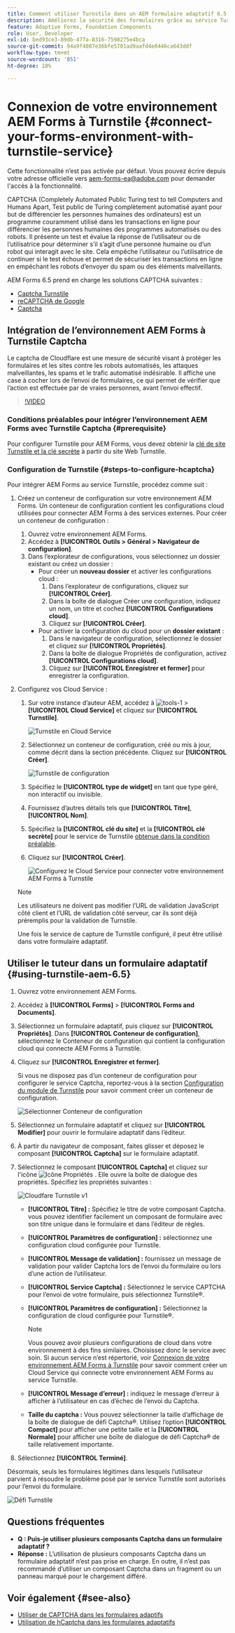 ```yaml
---
title: Comment utiliser Turnstile dans un AEM formulaire adaptatif 6.5 ?
description: Améliorez la sécurité des formulaires grâce au service Turnstile sans effort. Guide détaillé inclus.
feature: Adaptive Forms, Foundation Components
role: User, Developer
exl-id: bed93ce3-89db-477a-8316-7598275e4bca
source-git-commit: 94a9f4087e36bfe5701ad9aafd4e8446ca643ddf
workflow-type: tm+mt
source-wordcount: '851'
ht-degree: 18%

---
```


# Connexion de votre environnement AEM Forms à Turnstile {#connect-your-forms-environment-with-turnstile-service}

<!--
<span class="preview">This feature is based on Feature Toggle id `FT_FORMS-12407`. To enable the feature, follow the steps given in the [Enable Feature Toggle](/help/forms/using/enable-feature-toggle.md) article. </span>
-->

<span class="preview">Cette fonctionnalité n’est pas activée par défaut. Vous pouvez écrire depuis votre adresse officielle vers aem-forms-ea@adobe.com pour demander l&#39;accès à la fonctionnalité.</span>

CAPTCHA (Completely Automated Public Turing test to tell Computers and Humans Apart, Test public de Turing complètement automatisé ayant pour but de différencier les personnes humaines des ordinateurs) est un programme couramment utilisé dans les transactions en ligne pour différencier les personnes humaines des programmes automatisés ou des robots. Il présente un test et évalue la réponse de l’utilisateur ou de l’utilisatrice pour déterminer s’il s’agit d’une personne humaine ou d’un robot qui interagit avec le site. Cela empêche l’utilisateur ou l’utilisatrice de continuer si le test échoue et permet de sécuriser les transactions en ligne en empêchant les robots d’envoyer du spam ou des éléments malveillants.

AEM Forms 6.5 prend en charge les solutions CAPTCHA suivantes :

* [Captcha Turnstile](/help/forms/using/integrate-adaptive-forms-turnstile.md)
* [reCAPTCHA de Google](/help/forms/using/captcha-adaptive-forms.md)
* [Captcha](/help/forms/using/integrate-adaptive-forms-hcaptcha.md)


<!-- ![Turnstile](assets/Turnstile-challenge.png)-->

## Intégration de l’environnement AEM Forms à Turnstile Captcha

Le captcha de Cloudflare est une mesure de sécurité visant à protéger les formulaires et les sites contre les robots automatisés, les attaques malveillantes, les spams et le trafic automatisé indésirable. Il affiche une case à cocher lors de l’envoi de formulaires, ce qui permet de vérifier que l’action est effectuée par de vraies personnes, avant l’envoi effectif.

>[!VIDEO](https://video.tv.adobe.com/v/3440942?captions=fre_fr)

### Conditions préalables pour intégrer l’environnement AEM Forms avec Turnstile Captcha {#prerequisite}

Pour configurer Turnstile pour AEM Forms, vous devez obtenir la [clé de site Turnstile et la clé secrète](https://developers.cloudflare.com/turnstile/get-started/) à partir du site Web Turnstile.

### Configuration de Turnstile {#steps-to-configure-hcaptcha}

Pour intégrer AEM Forms au service Turnstile, procédez comme suit :

1. Créez un conteneur de configuration sur votre environnement AEM Forms. Un conteneur de configuration contient les configurations cloud utilisées pour connecter AEM Forms à des services externes. Pour créer un conteneur de configuration :
   1. Ouvrez votre environnement AEM Forms.
   1. Accédez à **[!UICONTROL Outils > Général > Navigateur de configuration]**.
   1. Dans l’explorateur de configurations, vous sélectionnez un dossier existant ou créez un dossier :
      * Pour créer un **nouveau dossier** et activer les configurations cloud :
         1. Dans l’explorateur de configurations, cliquez sur **[!UICONTROL Créer]**.
         1. Dans la boîte de dialogue Créer une configuration, indiquez un nom, un titre et cochez **[!UICONTROL Configurations cloud]**.
         1. Cliquez sur **[!UICONTROL Créer]**.
      * Pour activer la configuration du cloud pour un **dossier existant** :
         1. Dans le navigateur de configuration, sélectionnez le dossier et cliquez sur **[!UICONTROL Propriétés]**.
         1. Dans la boîte de dialogue Propriétés de configuration, activez **[!UICONTROL Configurations cloud]**.
         1. Cliquez sur **[!UICONTROL Enregistrer et fermer]** pour enregistrer la configuration.

1. Configurez vos Cloud Service :
   1. Sur votre instance d’auteur AEM, accédez à ![tools-1](assets/tools-1.png) > **[!UICONTROL Cloud Service]** et cliquez sur **[!UICONTROL Turnstile]**.

      ![Turnstile en Cloud Service](assets/turnstile-in-ui.png)
   1. Sélectionnez un conteneur de configuration, créé ou mis à jour, comme décrit dans la section précédente. Cliquez sur **[!UICONTROL Créer]**.

      ![Turnstile de configuration](assets/config-hcaptcha.png)
   1. Spécifiez le **[!UICONTROL type de widget]** en tant que type géré, non interactif ou invisible.
   1. Fournissez d’autres détails tels que **[!UICONTROL Titre]**, **[!UICONTROL Nom]**.
   1. Spécifiez la **[!UICONTROL clé du site]** et la **[!UICONTROL clé secrète]** pour le service de Turnstile [obtenue dans la condition préalable](#prerequisite).
   1. Cliquez sur **[!UICONTROL Créer]**.

      ![Configurez le Cloud Service pour connecter votre environnement AEM Forms à Turnstile](assets/config-turntstile.png)

   >[!NOTE]
   > Les utilisateurs ne doivent pas modifier l’URL de validation JavaScript côté client et l’URL de validation côté serveur, car ils sont déjà préremplis pour la validation de Turnstile.

   Une fois le service de capture de Turnstile configuré, il peut être utilisé dans votre formulaire adaptatif.

## Utiliser le tuteur dans un formulaire adaptatif {#using-turnstile-aem-6.5}

1. Ouvrez votre environnement AEM Forms.
1. Accédez à **[!UICONTROL Forms]** > **[!UICONTROL Forms and Documents]**.
1. Sélectionnez un formulaire adaptatif, puis cliquez sur **[!UICONTROL Propriétés]**. Dans **[!UICONTROL Conteneur de configuration]**, sélectionnez le Conteneur de configuration qui contient la configuration cloud qui connecte AEM Forms à Turnstile.
1. Cliquez sur **[!UICONTROL Enregistrer et fermer]**.

   Si vous ne disposez pas d’un conteneur de configuration pour configurer le service Captcha, reportez-vous à la section [Configuration du module de Turnstile](#configure-turnstile-steps-to-configure-hcaptcha) pour savoir comment créer un conteneur de configuration.

   ![Sélectionner Conteneur de configuration](assets/captcha-properties.png)

1. Sélectionnez un formulaire adaptatif et cliquez sur **[!UICONTROL Modifier]** pour ouvrir le formulaire adaptatif dans l’éditeur.
1. À partir du navigateur de composant, faites glisser et déposez le composant **[!UICONTROL Captcha]** sur le formulaire adaptatif.
1. Sélectionnez le composant **[!UICONTROL Captcha]** et cliquez sur l&#39;icône ![Icône Propriétés](assets/configure-icon.svg) . Elle ouvre la boîte de dialogue des propriétés. Spécifiez les propriétés suivantes :

   <!--![Turnstile v2](assets/turnstile-settings-v2.png)-->
   ![Cloudfare Turnstile v1](assets/turnstile-setting-v1.png)

   * **[!UICONTROL Titre] :** Spécifiez le titre de votre composant Captcha. vous pouvez identifier facilement un composant de formulaire avec son titre unique dans le formulaire et dans l’éditeur de règles.
   * **[!UICONTROL Paramètres de configuration] :** sélectionnez une configuration cloud configurée pour Turnstile.
   * **[!UICONTROL Message de validation] :** fournissez un message de validation pour valider Captcha lors de l’envoi du formulaire ou lors d’une action de l’utilisateur.
   * **[!UICONTROL Service Captcha] :** Sélectionnez le service CAPTCHA pour l’envoi de votre formulaire, puis sélectionnez Turnstile®.
   * **[!UICONTROL Paramètres de configuration] :** Sélectionnez la configuration de cloud configurée pour Turnstile®.

     >[!NOTE]
     >Vous pouvez avoir plusieurs configurations de cloud dans votre environnement à des fins similaires. Choisissez donc le service avec soin. Si aucun service n’est répertorié, voir [Connexion de votre environnement AEM Forms à Turnstile](#connect-your-forms-environment-with-turnstile-service) pour savoir comment créer un Cloud Service qui connecte votre environnement AEM Forms au service Turnstile.

   * **[!UICONTROL Message d’erreur] :** indiquez le message d’erreur à afficher à l’utilisateur en cas d’échec de l’envoi du Captcha.
   * **Taille du captcha :** Vous pouvez sélectionner la taille d’affichage de la boîte de dialogue de défi Captcha®. Utilisez l’option **[!UICONTROL Compact]** pour afficher une petite taille et la **[!UICONTROL Normale]** pour afficher une boîte de dialogue de défi Captcha® de taille relativement importante.

1. Sélectionnez **[!UICONTROL Terminé]**.


Désormais, seuls les formulaires légitimes dans lesquels l’utilisateur parvient à résoudre le problème posé par le service Turnstile sont autorisés pour l’envoi du formulaire.

![Défi Turnstile](assets/turnstile-challenge.png)


## Questions fréquentes

* **Q : Puis-je utiliser plusieurs composants Captcha dans un formulaire adaptatif ?**
* **Réponse :** L’utilisation de plusieurs composants Captcha dans un formulaire adaptatif n’est pas prise en charge. En outre, il n’est pas recommandé d’utiliser un composant Captcha dans un fragment ou un panneau marqué pour le chargement différé.

## Voir également {#see-also}

* [Utiliser de CAPTCHA dans les formulaires adaptifs](/help/forms/using/captcha-adaptive-forms.md)
* [Utilisation de hCaptcha dans les formulaires adaptatifs](/help/forms/using/integrate-adaptive-forms-hcaptcha.md)
